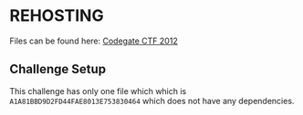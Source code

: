 # REHOSTING

Files can be found here: [Codegate CTF 2012](https://shell-storm.org/repo/CTF/CodeGate-2012/Bin200/)

## Challenge Setup
This challenge has only one file which which is `A1A81BBD9D2FD44FAE8013E753830464` which does not have any dependencies.
